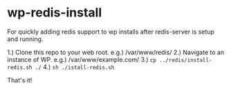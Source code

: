 # wp-redis-install
For quickly adding redis support to wp installs after redis-server is setup and running.


1.) Clone this repo to your web root.  e.g.) /var/www/redis/
2.) Navigate to an instance of WP. e.g.) /var/www/example.com/
3.) `cp ../redis/install-redis.sh ./`
4.) `sh ./istall-redis.sh`

That's it!
